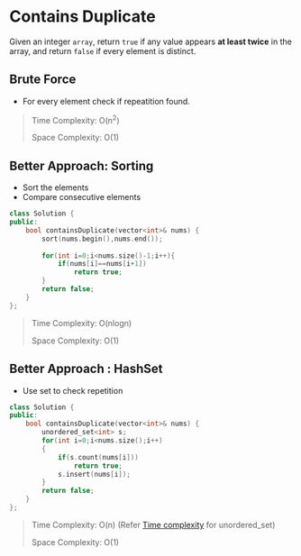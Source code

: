 # Contains Duplicate

Given an integer `array`, return `true` if any value appears **at least twice** in the array, and return `false` if every element is distinct.


## Brute Force

- For every element check if repeatition found.

> Time Complexity: O(n<sup>2</sup>)
>
> Space Complexity: O(1)

## Better Approach: Sorting

- Sort the elements
- Compare consecutive elements

```cpp
class Solution {
public:
    bool containsDuplicate(vector<int>& nums) {
        sort(nums.begin(),nums.end());
        
        for(int i=0;i<nums.size()-1;i++){
            if(nums[i]==nums[i+1])
                return true;
        }
        return false;
    }
};
```

> Time Complexity: O(nlogn)
>
> Space Complexity: O(1)

## Better Approach : HashSet

- Use set to check repetition
  
```cpp
class Solution {
public:
    bool containsDuplicate(vector<int>& nums) {
        unordered_set<int> s;
        for(int i=0;i<nums.size();i++)
        {
            if(s.count(nums[i]))
                return true;
            s.insert(nums[i]);
        }
        return false;
    }
};
```

> Time Complexity: O(n) (Refer [Time complexity](./../../time-compelxities-of-common-ds.md#unordered_set-stl) for unordered_set)
>
> Space Complexity: O(1)

